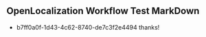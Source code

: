 ## OpenLocalization Workflow Test MarkDown
* b7ff0a0f-1d43-4c62-8740-de7c3f2e4494 
thanks!<!--HONumber=Mar16_HO2-->
